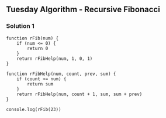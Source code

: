 ## Tuesday Algorithm - Recursive Fibonacci

### Solution 1
```
function rFib(num) {
    if (num <= 0) {
        return 0
    }
    return rFibHelp(num, 1, 0, 1)
}

function rFibHelp(num, count, prev, sum) {
    if (count >= num) {
        return sum
    }
    return rFibHelp(num, count + 1, sum, sum + prev)
}

console.log(rFib(23))
```
